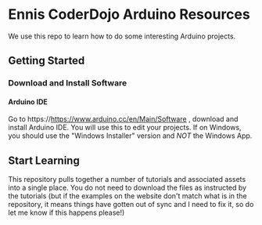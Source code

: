 # Ennis CoderDojo Arduino Resources
We use this repo to learn how to do some interesting Arduino projects.

## Getting Started
### Download and Install Software
#### Arduino IDE
Go to https://https://www.arduino.cc/en/Main/Software , download and install Arduino IDE. You will use this to edit your projects. If on Windows, you should use the "Windows Installer" version and *NOT* the Windows App.


## Start Learning
This repository pulls together a number of tutorials and associated assets into a single place. You do not need to download the files as instructed by the tutorials (but if the examples on the website don't match what is in the repository, it means things have gotten out of sync and I need to fix it, so do let me know if this happens please!)

